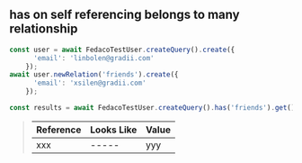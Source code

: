 ## has on self referencing belongs to many relationship

```typescript
const user = await FedacoTestUser.createQuery().create({
      'email': 'linbolen@gradii.com'
    });
await user.newRelation('friends').create({
      'email': 'xsilen@gradii.com'
    });
```
```typescript
const results = await FedacoTestUser.createQuery().has('friends').get();
```

> | Reference | Looks Like | Value |
> | ------ | ----- | ----- |
> | xxx | ----- | yyy |
